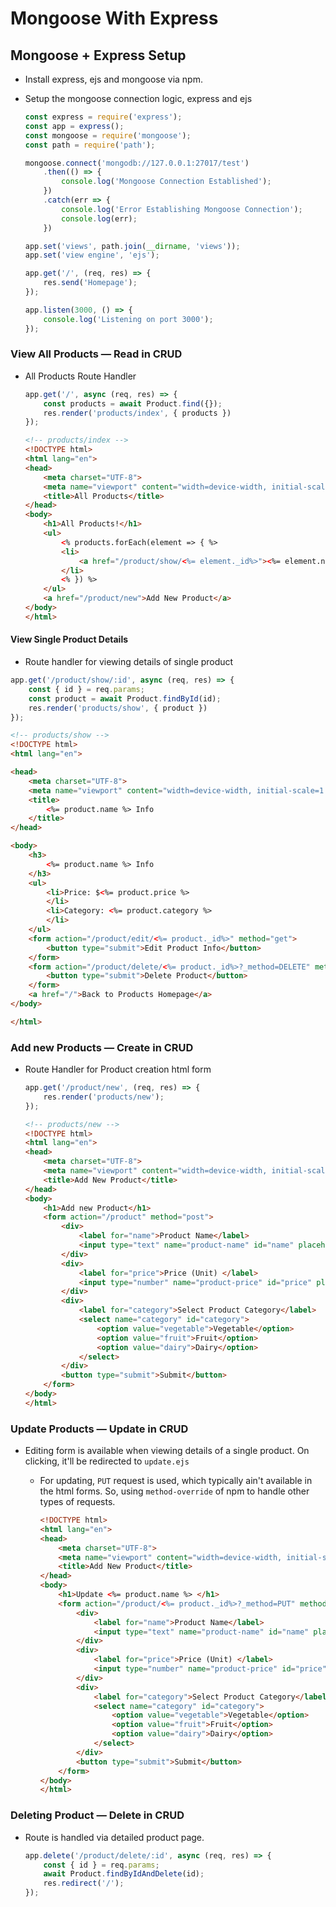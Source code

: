 # Mongoose With Express

## Mongoose + Express Setup

- Install express, ejs and mongoose via npm.
- Setup the mongoose connection logic, express and ejs

    ```js
    const express = require('express');
    const app = express();
    const mongoose = require('mongoose');
    const path = require('path');

    mongoose.connect('mongodb://127.0.0.1:27017/test')
        .then(() => {
            console.log('Mongoose Connection Established');
        })
        .catch(err => {
            console.log('Error Establishing Mongoose Connection');
            console.log(err);
        })

    app.set('views', path.join(__dirname, 'views'));
    app.set('view engine', 'ejs');

    app.get('/', (req, res) => {
        res.send('Homepage');
    });
    
    app.listen(3000, () => {
        console.log('Listening on port 3000');
    });
    ```

### View All Products &mdash; Read in CRUD

- All Products Route Handler

    ```js
    app.get('/', async (req, res) => {
        const products = await Product.find({});
        res.render('products/index', { products })
    });
    ```

    ```html
    <!-- products/index -->
    <!DOCTYPE html>
    <html lang="en">
    <head>
        <meta charset="UTF-8">
        <meta name="viewport" content="width=device-width, initial-scale=1.0">
        <title>All Products</title>
    </head>
    <body>
        <h1>All Products!</h1>
        <ul>
            <% products.forEach(element => { %>
            <li>
                <a href="/product/show/<%= element._id%>"><%= element.name %></a>
            </li>    
            <% }) %>
        </ul>
        <a href="/product/new">Add New Product</a>
    </body>
    </html>
    ```

#### View Single Product Details

- Route handler for viewing details of single product

```js
app.get('/product/show/:id', async (req, res) => {
    const { id } = req.params;
    const product = await Product.findById(id);
    res.render('products/show', { product })
});
```

```html
<!-- products/show -->
<!DOCTYPE html>
<html lang="en">

<head>
    <meta charset="UTF-8">
    <meta name="viewport" content="width=device-width, initial-scale=1.0">
    <title>
        <%= product.name %> Info
    </title>
</head>

<body>
    <h3>
        <%= product.name %> Info
    </h3>
    <ul>
        <li>Price: $<%= product.price %>
        </li>
        <li>Category: <%= product.category %>
        </li>
    </ul>
    <form action="/product/edit/<%= product._id%>" method="get">
        <button type="submit">Edit Product Info</button>
    </form>
    <form action="/product/delete/<%= product._id%>?_method=DELETE" method="post">
        <button type="submit">Delete Product</button>
    </form>
    <a href="/">Back to Products Homepage</a>
</body>

</html>
```

### Add new Products &mdash; Create in CRUD

- Route Handler for Product creation html form

    ```js
    app.get('/product/new', (req, res) => {
        res.render('products/new');
    });
    ```

    ```html
    <!-- products/new -->
    <!DOCTYPE html>
    <html lang="en">
    <head>
        <meta charset="UTF-8">
        <meta name="viewport" content="width=device-width, initial-scale=1.0">
        <title>Add New Product</title>
    </head>
    <body>
        <h1>Add new Product</h1>
        <form action="/product" method="post">
            <div>
                <label for="name">Product Name</label>
                <input type="text" name="product-name" id="name" placeholder="Product Name">
            </div>
            <div>
                <label for="price">Price (Unit) </label>
                <input type="number" name="product-price" id="price" placeholder="Product Price" step="any">
            </div>
            <div>
                <label for="category">Select Product Category</label>
                <select name="category" id="category">
                    <option value="vegetable">Vegetable</option>
                    <option value="fruit">Fruit</option>
                    <option value="dairy">Dairy</option>
                </select>
            </div>
            <button type="submit">Submit</button>
        </form>
    </body>
    </html>
    ```

### Update Products &mdash; Update in CRUD

- Editing form is available when viewing details of a single product. On clicking, it'll be redirected to `update.ejs`
  - For updating, `PUT` request is used, which typically ain't available in the html forms. So, using `method-override` of npm to handle other types of requests.

    ```html
    <!DOCTYPE html>
    <html lang="en">
    <head>
        <meta charset="UTF-8">
        <meta name="viewport" content="width=device-width, initial-scale=1.0">
        <title>Add New Product</title>
    </head>
    <body>
        <h1>Update <%= product.name %> </h1>
        <form action="/product/<%= product._id%>?_method=PUT" method="post">
            <div>
                <label for="name">Product Name</label>
                <input type="text" name="product-name" id="name" placeholder="Product Name" value="<%= product.name %>">
            </div>
            <div>
                <label for="price">Price (Unit) </label>
                <input type="number" name="product-price" id="price" placeholder="Product Price" step="any" value="<%= product.price %>">
            </div>
            <div>
                <label for="category">Select Product Category</label>
                <select name="category" id="category">
                    <option value="vegetable">Vegetable</option>
                    <option value="fruit">Fruit</option>
                    <option value="dairy">Dairy</option>
                </select>
            </div>
            <button type="submit">Submit</button>
        </form>
    </body>
    </html>
    ```

### Deleting Product &mdash; Delete in CRUD

- Route is handled via detailed product page.

    ```js
    app.delete('/product/delete/:id', async (req, res) => {
        const { id } = req.params;
        await Product.findByIdAndDelete(id);
        res.redirect('/');
    });
    ```